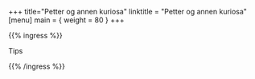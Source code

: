 +++
title="Petter og annen kuriosa"
linktitle = "Petter og annen kuriosa"
[menu]
main = { weight = 80 }
+++

{{% ingress %}}

Tips

{{% /ingress %}}
